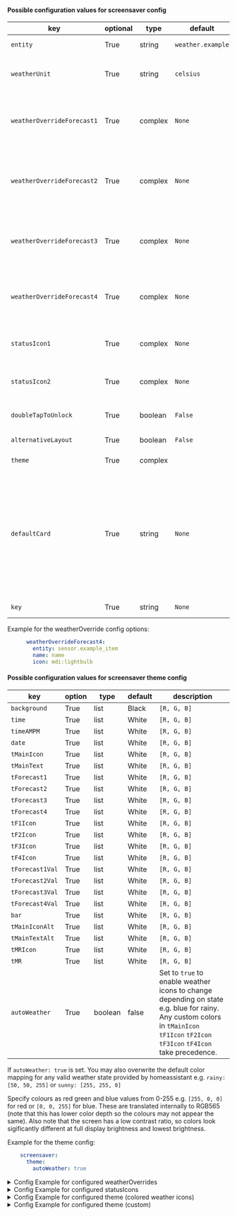 #### Possible configuration values for screensaver config

key | optional | type | default | description
-- | -- | -- | -- | --
`entity` | True | string | `weather.example` | weather entity from homeassistant
`weatherUnit` | True | string | `celsius` | unit for temperature, valid values are `celsius` or `fahrenheit`
`weatherOverrideForecast1` | True | complex | `None` | sensor entity from home assistant here to overwrite the first weather forecast item on the screensaver
`weatherOverrideForecast2` | True | complex | `None` | sensor entity from home assistant here to overwrite the second weather forecast item on the screensaver
`weatherOverrideForecast3` | True | complex | `None` | sensor entity from home assistant here to overwrite the third weather forecast item on the screensaver
`weatherOverrideForecast4` | True | complex | `None` | sensor entity from home assistant here to overwrite the forth weather forecast item on the screensaver
`statusIcon1` | True | complex | `None` | status icon left to the date string, config similar to weatherOverride
`statusIcon2` | True | complex | `None` | status icon right to the date string, config similar to weatherOverride
`doubleTapToUnlock` | True | boolean | `False` | requires to tap screensaver two times
`alternativeLayout` | True | boolean | `False` | alternative layout with humidity
`theme` | True | complex | | configuration for theme
`defaultCard` | True | string | `None` | default page after exiting screensaver; only works with top level cards defined in cards; needs to be a navigation item, see subpages (navigate.type_key) This config option will also be evaluated as a HomeAssistant Template.
`key` | True | string | `None` | Used by navigate items

Example for the weatherOverride config options:

```yaml
      weatherOverrideForecast4:
        entity: sensor.example_item
        name: name
        icon: mdi:lightbulb
```
#### Possible configuration values for screensaver theme config

key | option | type | default | description
-- | -- | -- | -- | --
`background` | True | list | Black | `[R, G, B]`
`time` | True | list | White | `[R, G, B]`
`timeAMPM` | True | list | White | `[R, G, B]`
`date` | True | list | White | `[R, G, B]`
`tMainIcon` | True | list | White | `[R, G, B]`
`tMainText` | True | list | White | `[R, G, B]`
`tForecast1` | True | list | White | `[R, G, B]`
`tForecast2` | True | list | White | `[R, G, B]`
`tForecast3` | True | list | White | `[R, G, B]`
`tForecast4` | True | list | White | `[R, G, B]`
`tF1Icon` | True | list | White | `[R, G, B]`
`tF2Icon` | True | list | White | `[R, G, B]`
`tF3Icon` | True | list | White | `[R, G, B]`
`tF4Icon` | True | list | White | `[R, G, B]`
`tForecast1Val` | True | list | White | `[R, G, B]`
`tForecast2Val` | True | list | White | `[R, G, B]`
`tForecast3Val` | True | list | White | `[R, G, B]`
`tForecast4Val` | True | list | White | `[R, G, B]`
`bar` | True | list | White | `[R, G, B]`
`tMainIconAlt` | True | list | White | `[R, G, B]`
`tMainTextAlt` | True | list | White | `[R, G, B]`
`tMRIcon` | True | list | White | `[R, G, B]`
`tMR` | True | list | White | `[R, G, B]`
`autoWeather` | True | boolean | false | Set to `true` to enable weather icons to change depending on state e.g. blue for rainy. Any custom colors in `tMainIcon` `tF1Icon` `tF2Icon` `tF3Icon` `tF4Icon` take precedence.

If `autoWeather: true` is set. You may also overwrite the default color mapping for any valid weather state provided by homeassistant e.g. `rainy: [50, 50, 255]` or `sunny: [255, 255, 0]`

Specify colours as red green and blue values from 0-255 e.g. `[255, 0, 0]` for red or `[0, 0, 255]` for blue. These are translated internally to RGB565 (note that this has lower color depth so the colours may not appear the same). Also note that the screen has a low contrast ratio, so colors look sigificantly different at full display brightness and lowest brightness.

Example for the theme config:

```yaml
    screensaver:
      theme:
        autoWeather: true
```


<details>
<summary>Config Example for configured weatherOverrides</summary>
<br>
```
  config:
    screensaver:
      entity: weather.k3ll3r
      weatherOverrideForecast4:
        entity: sensor.example_item
        name: name
        icon: lightbulb
      alternativeLayout: True
```
</details>

<details>
<summary>Config Example for configured statusIcons</summary>
<br>
```
  config:
    screensaver:
        entity: weather.k3ll3r
        statusIcon1:
          entity: switch.example_item
        statusIcon2:
           entity: binary_sensor.example_item
```
</details>

<details>
<summary>Config Example for configured theme (colored weather icons)</summary>
<br>
```
  config:
    screensaver:
        entity: weather.k3ll3r
        theme:
			autoWeather: true
```
</details>


<details>
<summary>Config Example for configured theme (custom)</summary>
<br>
```
  config:
    screensaver:
        entity: weather.k3ll3r
   screensaver:
      entity: weather.k3ll3r
      theme:
        #time:             [220, 0, 255]
        #timeAMPM:         [220, 0, 255]
        #date:             [220, 0, 255]
        #tMainIcon:        [220, 0, 255]
        #tMainText:        [220, 0, 255]
        #tForecast1:       [220, 0, 255]
        #tForecast2:       [220, 0, 255]
        #tForecast3:       [220, 0, 255]
        #tForecast4:       [220, 0, 255]
        #tF1Icon:          [220, 0, 255]
        #tF2Icon:          [220, 0, 255]
        #tF3Icon:          [220, 0, 255]
        #tF4Icon:          [220, 0, 255]
        #tForecast1Val:    [220, 0, 255]
        #tForecast2Val:    [220, 0, 255]
        #tForecast3Val:    [220, 0, 255]
        #tForecast4Val:    [220, 0, 255]
        #bar:              [220, 0, 255]
        #tMRIcon:          [220, 0, 255]
        #tMR:              [220, 0, 255]

        #autoWeather automatically colors the screensaver weather icons based upon weather. Uncomment the following line to enable.
        #autoWeather: true
        
        #If you have enabled autoWeather, the following options allow you to customise the colors used for autoWeather.
        
        #clear-night:              [150, 150, 100]
        #cloudy:                   [75, 75, 75]
        #exceptional:              [255, 50, 50]
        #fog:                      [150, 150, 150]
        #hail:                     [200, 200, 200]
        #lightning:                [200, 200, 0]
        #lightning-rainy:          [200, 200, 150]
        #partlycloudy:             [150, 150, 150]
        #pouring:                  [50, 50, 255]
        #rainy:                    [100, 100, 255]
        #snowy:                    [150, 150, 150]
        #snowy-rainy:              [150, 150, 255]
        #sunny:                    [255, 255, 0]
        #windy:                    [150, 150, 150]
        #windy-variant:            [255, 125, 125]
```
</details>
